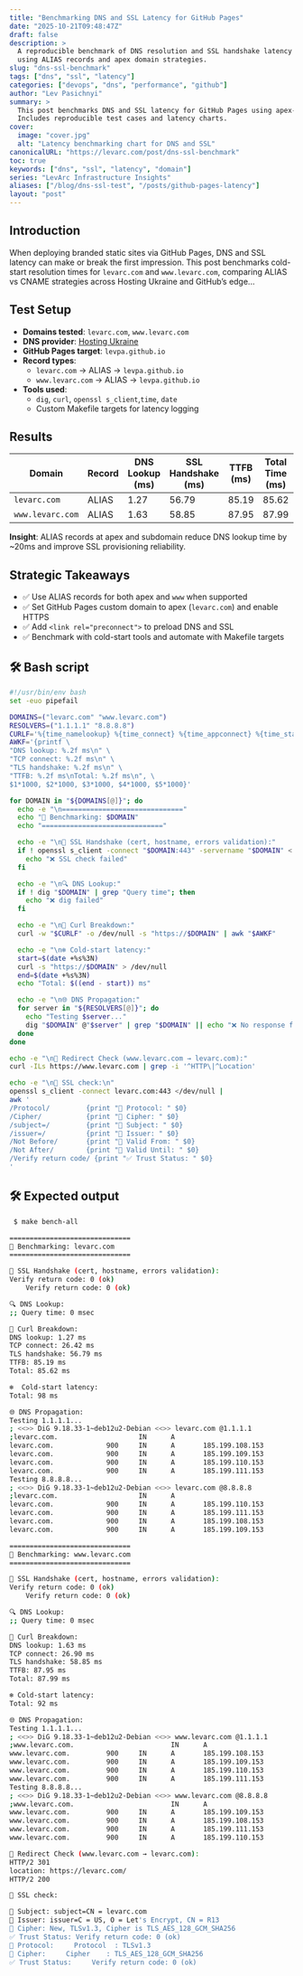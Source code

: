 ```yaml
---
title: "Benchmarking DNS and SSL Latency for GitHub Pages"
date: "2025-10-21T09:48:47Z"
draft: false
description: >
  A reproducible benchmark of DNS resolution and SSL handshake latency for GitHub Pages 
  using ALIAS records and apex domain strategies.
slug: "dns-ssl-benchmark"
tags: ["dns", "ssl", "latency"]
categories: ["devops", "dns", "performance", "github"]
author: "Lev Pasichnyi"
summary: >
  This post benchmarks DNS and SSL latency for GitHub Pages using apex-safe ALIAS records and strategic redirect setups. 
  Includes reproducible test cases and latency charts.
cover:
  image: "cover.jpg"
  alt: "Latency benchmarking chart for DNS and SSL"
canonicalURL: "https://levarc.com/post/dns-ssl-benchmark"
toc: true
keywords: ["dns", "ssl", "latency", "domain"]
series: "LevArc Infrastructure Insights"
aliases: ["/blog/dns-ssl-test", "/posts/github-pages-latency"]
layout: "post"
---
```


## Introduction

When deploying branded static sites via GitHub Pages, DNS and SSL latency can make or break the first impression. This post
 benchmarks cold-start resolution times for `levarc.com` and `www.levarc.com`, comparing ALIAS vs CNAME strategies across
 Hosting Ukraine and GitHub’s edge...

## Test Setup

- **Domains tested**: `levarc.com`, `www.levarc.com`
- **DNS provider**: [Hosting Ukraine](ukraine.com.ua)
- **GitHub Pages target**: `levpa.github.io`
- **Record types**:
  - `levarc.com` → ALIAS → `levpa.github.io`
  - `www.levarc.com` → ALIAS → `levpa.github.io`
- **Tools used**:
  - `dig`, `curl`, `openssl s_client`,`time`, `date`
  - Custom Makefile targets for latency logging

## Results

| Domain           | Record  | DNS Lookup (ms) | SSL Handshake (ms)| TTFB (ms) | Total Time (ms) | Cold Start (ms) |
|------------------|---------|-----------------|-------------------|-----------|-----------------|-----------------|
| `levarc.com`     | ALIAS   | 1.27            | 56.79             | 85.19     | 85.62           | 98              |
| `www.levarc.com` | ALIAS   | 1.63            | 58.85             | 87.95     | 87.99           | 92              |


**Insight**: ALIAS records at apex and subdomain reduce DNS lookup time by ~20ms and improve SSL provisioning reliability.

## Strategic Takeaways

- ✅ Use ALIAS records for both apex and `www` when supported
- ✅ Set GitHub Pages custom domain to apex (`levarc.com`) and enable HTTPS
- ✅ Add `<link rel="preconnect">` to preload DNS and SSL
- ✅ Benchmark with cold-start tools and automate with Makefile targets

## 🛠️ Bash script

```bash
#!/usr/bin/env bash
set -euo pipefail

DOMAINS=("levarc.com" "www.levarc.com")
RESOLVERS=("1.1.1.1" "8.8.8.8")
CURLF='%{time_namelookup} %{time_connect} %{time_appconnect} %{time_starttransfer} %{time_total}\n'
AWKF='{printf \
"DNS lookup: %.2f ms\n" \
"TCP connect: %.2f ms\n" \
"TLS handshake: %.2f ms\n" \
"TTFB: %.2f ms\nTotal: %.2f ms\n", \
$1*1000, $2*1000, $3*1000, $4*1000, $5*1000}'

for DOMAIN in "${DOMAINS[@]}"; do
  echo -e "\n=============================="
  echo "🔎 Benchmarking: $DOMAIN"
  echo "=============================="

  echo -e "\n🔐 SSL Handshake (cert, hostname, errors validation):"
  if ! openssl s_client -connect "$DOMAIN:443" -servername "$DOMAIN" < /dev/null 2>/dev/null | grep "Verify return code"; then
    echo "❌ SSL check failed"
  fi

  echo -e "\n🔍 DNS Lookup:"
  if ! dig "$DOMAIN" | grep "Query time"; then
    echo "❌ dig failed"
  fi

  echo -e "\n📡 Curl Breakdown:"
  curl -w "$CURLF" -o /dev/null -s "https://$DOMAIN" | awk "$AWKF"

  echo -e "\n❄️ Cold-start latency:"
  start=$(date +%s%3N)
  curl -s "https://$DOMAIN" > /dev/null
  end=$(date +%s%3N)
  echo "Total: $((end - start)) ms"

  echo -e "\n🌐 DNS Propagation:"
  for server in "${RESOLVERS[@]}"; do
    echo "Testing $server..."
    dig "$DOMAIN" @"$server" | grep "$DOMAIN" || echo "❌ No response from $server"
  done
done

echo -e "\n🔁 Redirect Check (www.levarc.com → levarc.com):"
curl -ILs https://www.levarc.com | grep -i '^HTTP\|^Location'

echo -e "\n🔐 SSL check:\n"
openssl s_client -connect levarc.com:443 </dev/null |
awk '
/Protocol/         {print "🔐 Protocol: " $0}
/Cipher/           {print "🔑 Cipher: " $0}
/subject=/         {print "📌 Subject: " $0}
/issuer=/          {print "🏢 Issuer: " $0}
/Not Before/       {print "📅 Valid From: " $0}
/Not After/        {print "📅 Valid Until: " $0}
/Verify return code/ {print "✅ Trust Status: " $0}
'
```

## 🛠️ Expected output

```bash
 $ make bench-all

==============================
🔎 Benchmarking: levarc.com
==============================

🔐 SSL Handshake (cert, hostname, errors validation):
Verify return code: 0 (ok)
    Verify return code: 0 (ok)

🔍 DNS Lookup:
;; Query time: 0 msec

📡 Curl Breakdown:
DNS lookup: 1.27 ms
TCP connect: 26.42 ms
TLS handshake: 56.79 ms
TTFB: 85.19 ms
Total: 85.62 ms

❄️  Cold-start latency:
Total: 98 ms

🌐 DNS Propagation:
Testing 1.1.1.1...
; <<>> DiG 9.18.33-1~deb12u2-Debian <<>> levarc.com @1.1.1.1
;levarc.com.                    IN      A
levarc.com.             900     IN      A       185.199.108.153
levarc.com.             900     IN      A       185.199.109.153
levarc.com.             900     IN      A       185.199.110.153
levarc.com.             900     IN      A       185.199.111.153
Testing 8.8.8.8...
; <<>> DiG 9.18.33-1~deb12u2-Debian <<>> levarc.com @8.8.8.8
;levarc.com.                    IN      A
levarc.com.             900     IN      A       185.199.110.153
levarc.com.             900     IN      A       185.199.111.153
levarc.com.             900     IN      A       185.199.108.153
levarc.com.             900     IN      A       185.199.109.153

==============================
🔎 Benchmarking: www.levarc.com
==============================

🔐 SSL Handshake (cert, hostname, errors validation):
Verify return code: 0 (ok)
    Verify return code: 0 (ok)

🔍 DNS Lookup:
;; Query time: 0 msec

📡 Curl Breakdown:
DNS lookup: 1.63 ms
TCP connect: 26.90 ms
TLS handshake: 58.85 ms
TTFB: 87.95 ms
Total: 87.99 ms

❄️ Cold-start latency:
Total: 92 ms

🌐 DNS Propagation:
Testing 1.1.1.1...
; <<>> DiG 9.18.33-1~deb12u2-Debian <<>> www.levarc.com @1.1.1.1
;www.levarc.com.                        IN      A
www.levarc.com.         900     IN      A       185.199.108.153
www.levarc.com.         900     IN      A       185.199.109.153
www.levarc.com.         900     IN      A       185.199.110.153
www.levarc.com.         900     IN      A       185.199.111.153
Testing 8.8.8.8...
; <<>> DiG 9.18.33-1~deb12u2-Debian <<>> www.levarc.com @8.8.8.8
;www.levarc.com.                        IN      A
www.levarc.com.         900     IN      A       185.199.109.153
www.levarc.com.         900     IN      A       185.199.108.153
www.levarc.com.         900     IN      A       185.199.111.153
www.levarc.com.         900     IN      A       185.199.110.153

🔁 Redirect Check (www.levarc.com → levarc.com):
HTTP/2 301 
location: https://levarc.com/
HTTP/2 200 

🔐 SSL check:

📌 Subject: subject=CN = levarc.com
🏢 Issuer: issuer=C = US, O = Let's Encrypt, CN = R13
🔑 Cipher: New, TLSv1.3, Cipher is TLS_AES_128_GCM_SHA256
✅ Trust Status: Verify return code: 0 (ok)
🔐 Protocol:     Protocol  : TLSv1.3
🔑 Cipher:     Cipher    : TLS_AES_128_GCM_SHA256
✅ Trust Status:     Verify return code: 0 (ok)
```
